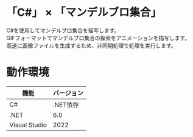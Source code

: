 # 「C#」 × 「マンデルブロ集合」

C#を使用してマンデルブロ集合を描写します。  
GIFフォーマットでマンデルブロ集合の探索をアニメーションを描写します。  
高速に画像ファイルを生成するため、非同期処理で処理を実行します。  


# 動作環境

| 機能 | バージョン |
| ---- | ---- |
| C# | .NET依存 |
| .NET | 6.0 |
| Visual Studio | 2022 |




